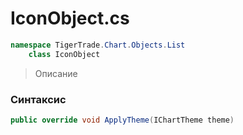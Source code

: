 
# IconObject.cs
```csharp
namespace TigerTrade.Chart.Objects.List  
    class IconObject
```

> Описание

### Синтаксис
```csharp
public override void ApplyTheme(IChartTheme theme)
```

